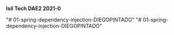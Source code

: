 **Isil Tech DAE2 2021-0**

"# 01-spring-dependency-injection-DIEGOPINTADO" 
"# 01-spring-dependency-injection-DIEGOPINTADO" 
